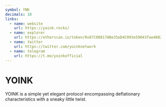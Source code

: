 ```yaml
---
symbol: YNK
decimals: 18
links:
  - name: website
    url: https://yoink.rocks/
  - name: explorer
    url: https://etherscan.io/token/0x87C00817ABe35eD4C093e59043fae488238d2F74
  - name: twitter
    url: https://twitter.com/yoinknetwork
  - name: telegram
    url: https://t.me/yoinkofficial
---
```


# YOINK

YOINK is a simple yet elegant protocol encompassing deflationary characteristics with a sneaky little twist.
